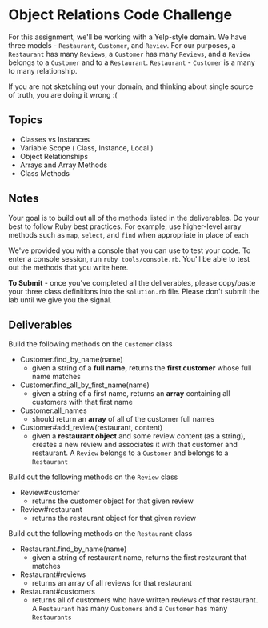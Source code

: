 # Object Relations Code Challenge

For this assignment, we'll be working with a Yelp-style domain. We have three models - `Restaurant`, `Customer`, and `Review`.
For our purposes, a `Restaurant` has many `Reviews`, a `Customer` has many `Reviews`, and a `Review` belongs to a `Customer` and to a `Restaurant`.
`Restaurant` - `Customer` is a many to many relationship.

If you are not sketching out your domain, and thinking about single source of truth,
you are doing it wrong :(

## Topics

* Classes vs Instances
* Variable Scope ( Class, Instance, Local )
* Object Relationships
* Arrays and Array Methods
* Class Methods

## Notes

Your goal is to build out all of the methods listed in the deliverables. Do your best to follow Ruby best practices. For example, use higher-level array methods such as `map`, `select`, and `find` when appropriate in place of `each`

We've provided you with a console that you can use to test your code. To enter a console session, run `ruby tools/console.rb`. You'll be able to test out the methods that you write here.

**To Submit** - once you've completed all the deliverables, please copy/paste your three class definitions into the `solution.rb` file. Please don't submit the lab until we give you the signal.

## Deliverables

Build the following methods on the `Customer` class

<!-- * Customer.all
  * should return **all** of the customer instances -->
* Customer.find_by_name(name)
  * given a string of a **full name**, returns the **first customer** whose full name matches
* Customer.find_all_by_first_name(name)
  * given a string of a first name, returns an **array** containing all customers with that first name
* Customer.all_names
  * should return an **array** of all of the customer full names
* Customer#add_review(restaurant, content)
  * given a **restaurant object** and some review content (as a string), creates a new review and associates it with that customer and restaurant. A `Review` belongs to a `Customer` and belongs to a `Restaurant`

Build out the following methods on the `Review` class

<!-- * Review.all
  * returns all of the reviews -->
* Review#customer
  * returns the customer object for that given review
* Review#restaurant
  * returns the restaurant object for that given review

Build out the following methods on the `Restaurant` class

<!-- * Restaurant.all
  * returns an array of all restaurants -->
* Restaurant.find_by_name(name)
  * given a string of restaurant name, returns the first restaurant that matches
* Restaurant#reviews
  * returns an array of all reviews for that restaurant
* Restaurant#customers
  * returns all of customers who have written reviews of that restaurant. A `Restaurant` has many `Customers` and a `Customer` has many `Restaurants`
